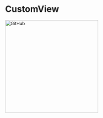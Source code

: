 # CustomView
<img src="https://github.com/Idtk/CustomView/blob/master/gif/CustomView.gif" alt="GitHub" title="GitHub,Social Coding" width="300" />
